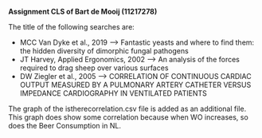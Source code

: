 **Assignment CLS of Bart de Mooij (11217278)**

The title of the following searches are:
* MCC Van Dyke et al., 2019 --> Fantastic yeasts and where to find them: the hidden diversity of dimorphic fungal pathogens
* JT Harvey, Applied Ergonomics, 2002 --> An analysis of the forces required to drag sheep over various surfaces
* DW Ziegler et al., 2005 --> CORRELATION OF CONTINUOUS CARDIAC OUTPUT MEASURED BY A PULMONARY ARTERY CATHETER VERSUS IMPEDANCE CARDIOGRAPHY IN VENTILATED PATIENTS

The graph of the istherecorrelation.csv file is added as an additional file.
This graph does show some correlation because when WO increases, so does the Beer Consumption in NL.

